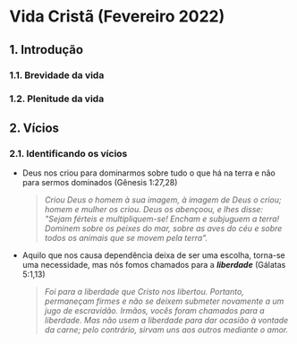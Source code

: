  # Vida Cristã (Fevereiro 2022)

 ## 1. Introdução
  ### 1.1. Brevidade da vida
  ### 1.2. Plenitude da vida

 ## 2. Vícios
  ### 2.1. Identificando os vícios
  - Deus nos criou para dominarmos sobre tudo o que há na terra e não para sermos dominados (Gênesis 1:27,28)
    >*Criou Deus o homem à sua imagem, à imagem de Deus o criou; homem e mulher os criou.*
    >*Deus os abençoou, e lhes disse: "Sejam férteis e multipliquem-se! Encham e subjuguem a terra! Dominem sobre os peixes do mar, sobre as aves do céu e sobre todos os animais que se movem pela terra".*

  - Aquilo que nos causa dependência deixa de ser uma escolha, torna-se uma necessidade, mas nós fomos chamados para a ***liberdade*** (Gálatas 5:1,13)
    >*Foi para a liberdade que Cristo nos libertou. Portanto, permaneçam firmes e não se deixem submeter novamente a um jugo de escravidão.*
    >*Irmãos, vocês foram chamados para a liberdade. Mas não usem a liberdade para dar ocasião à vontade da carne; pelo contrário, sirvam uns aos outros mediante o amor.*